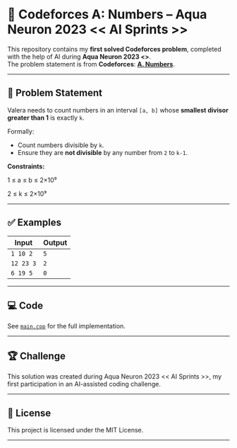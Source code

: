 # 🧮 Codeforces A: Numbers – Aqua Neuron 2023 << AI Sprints >>

This repository contains my **first solved Codeforces problem**, completed with the help of AI during **Aqua Neuron 2023 <<AI Sprints>>**.  
The problem statement is from **Codeforces**: [**A. Numbers**](https://codeforces.com/gym/470049/problem/A).

---

## 📖 Problem Statement
Valera needs to count numbers in an interval `[a, b]` whose **smallest divisor greater than 1** is exactly `k`.  

Formally:
- Count numbers divisible by `k`.
- Ensure they are **not divisible** by any number from `2` to `k-1`.  

**Constraints:**

1 ≤ a ≤ b ≤ 2×10⁹

2 ≤ k ≤ 2×10⁹


---

## ✅ Examples

| Input        | Output |
|---------------|--------|
| `1 10 2`      | `5`    |
| `12 23 3`     | `2`    |
| `6 19 5`      | `0`    |

---


## 💻 Code
See [`main.cpp`](./main.cpp) for the full implementation.

---



## 🏆 Challenge

This solution was created during Aqua Neuron 2023 << AI Sprints >>, my first participation in an AI-assisted coding challenge.

---

## 📜 License

This project is licensed under the MIT License.


---
